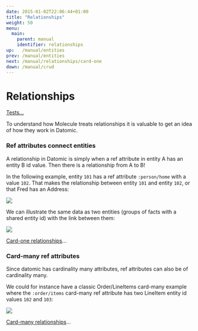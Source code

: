 ```yaml
---
date: 2015-01-02T22:06:44+01:00
title: "Relationships"
weight: 50
menu:
  main:
    parent: manual
    identifier: relationships
up:   /manual/entities
prev: /manual/entities
next: /manual/relationships/card-one
down: /manual/crud
---
```


# Relationships

[Tests...](https://github.com/scalamolecule/molecule/blob/master/coretests/src/test/scala/molecule/coretests/ref/Relations.scala)


To understand how Molecule treats relationships it is valuable to get an idea of how they work in Datomic.


### Ref attributes connect entities

A relationship in Datomic is simply when a ref attribute in entity A has an entity B id value. Then there is a relationship from A to B!

In the following example, entity `101` has a ref attribute `:person/home` with a value `102`. That makes the relationship between 
entity `101` and entity `102`, or that Fred has an Address:

![](/img/relationships/ref.jpg)

We can illustrate the same data as two entities (groups of facts with a shared entity id) with the link between them:

![](/img/relationships/entityref.jpg)

[Card-one relationships](/manual/relationships/card-one/)...


### Card-many ref attributes

Since datomic has cardinality many attributes, ref attributes can also be of cardinality many.

We could for instance have a classic Order/LineItems card-many example where the `:order/items` card-many ref attribute has two
LineItem entity id values `102` and `103`:

![](/img/relationships/entityrefs.jpg)


[Card-many relationships](/manual/relationships/card-many/)...


